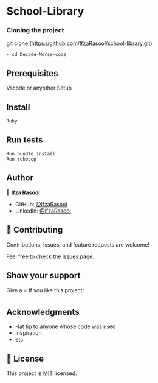 
# School-Library

### Cloning the project

 git clone (https://github.com/IfzaRasool/school-library.git) <Your-Build-Directory>
``` 
- cd Decode-Morse-code
```
## Prerequisites

Vscode or anyother
Setup
## Install
    Ruby
## Run tests
    Run bundle install
    Run rubocop

## Author

👤 **Ifza Rasool**

- GitHub: [@IfzaRasool](https://github.com/IfzaRasool)
- LinkedIn: [@IfzaRasool](https://www.linkedin.com/in/ifza-arain/)



## 🤝 Contributing

Contributions, issues, and feature requests are welcome!

Feel free to check the [issues page](https://github.com/sentayhu19/Decode-Morse-codeissues/).

## Show your support

Give a ⭐️ if you like this project!

## Acknowledgments

- Hat tip to anyone whose code was used
- Inspiration
- etc

## 📝 License

This project is [MIT](./MIT.md) licensed.
